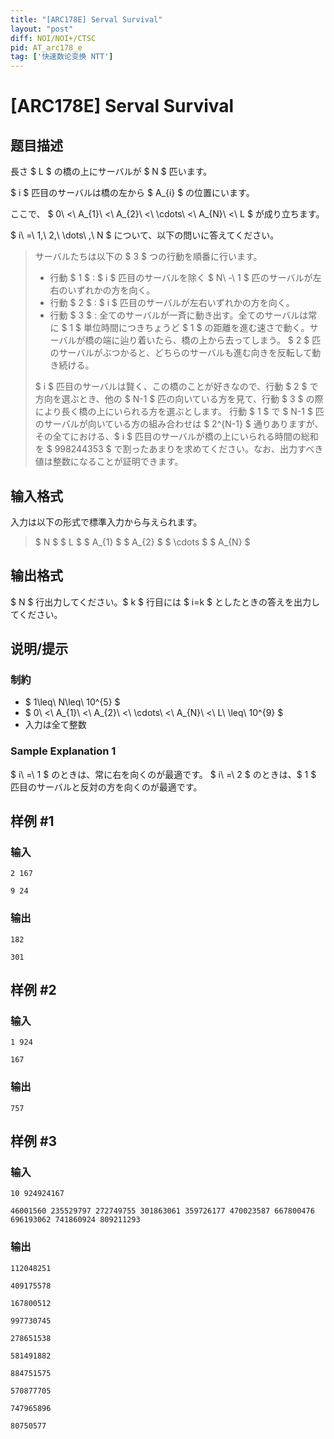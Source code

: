 ```yaml
---
title: "[ARC178E] Serval Survival"
layout: "post"
diff: NOI/NOI+/CTSC
pid: AT_arc178_e
tag: ['快速数论变换 NTT']
---
```


# [ARC178E] Serval Survival

## 题目描述

[problemUrl]: https://atcoder.jp/contests/arc178/tasks/arc178_e

長さ $ L $ の橋の上にサーバルが $ N $ 匹います。

$ i $ 匹目のサーバルは橋の左から $ A_{i} $ の位置にいます。

ここで、 $ 0\ <\ A_{1}\ <\ A_{2}\ <\ \cdots\ <\ A_{N}\ <\ L $ が成り立ちます。

$ i\ =\ 1,\ 2,\ \dots\ ,\ N $ について、以下の問いに答えてください。

> サーバルたちは以下の $ 3 $ つの行動を順番に行います。
> 
> - 行動 $ 1 $ : $ i $ 匹目のサーバルを除く $ N\ -\ 1 $ 匹のサーバルが左右のいずれかの方を向く。
> - 行動 $ 2 $ : $ i $ 匹目のサーバルが左右いずれかの方を向く。
> - 行動 $ 3 $ : 全てのサーバルが一斉に動き出す。全てのサーバルは常に $ 1 $ 単位時間につきちょうど $ 1 $ の距離を進む速さで動く。サーバルが橋の端に辿り着いたら、橋の上から去ってしまう。 $ 2 $ 匹のサーバルがぶつかると、どちらのサーバルも進む向きを反転して動き続ける。
>  
> $ i $ 匹目のサーバルは賢く、この橋のことが好きなので、行動 $ 2 $ で方向を選ぶとき、他の $ N-1 $ 匹の向いている方を見て、行動 $ 3 $ の際により長く橋の上にいられる方を選ぶとします。 行動 $ 1 $ で $ N-1 $ 匹のサーバルが向いている方の組み合わせは $ 2^{N-1} $ 通りありますが、その全てにおける、$ i $ 匹目のサーバルが橋の上にいられる時間の総和を $ 998244353 $ で割ったあまりを求めてください。なお、出力すべき値は整数になることが証明できます。

## 输入格式

入力は以下の形式で標準入力から与えられます。

> $ N $ $ L $ $ A_{1} $ $ A_{2} $ $ \cdots $ $ A_{N} $

## 输出格式

$ N $ 行出力してください。$ k $ 行目には $ i=k $ としたときの答えを出力してください。

## 说明/提示

### 制約

- $ 1\leq\ N\leq\ 10^{5} $
- $ 0\ <\ A_{1}\ <\ A_{2}\ <\ \cdots\ <\ A_{N}\ <\ L\ \leq\ 10^{9} $
- 入力は全て整数
 
### Sample Explanation 1

$ i\ =\ 1 $ のときは、常に右を向くのが最適です。 $ i\ =\ 2 $ のときは、$ 1 $ 匹目のサーバルと反対の方を向くのが最適です。

## 样例 #1

### 输入

```
2 167
9 24
```

### 输出

```
182
301
```

## 样例 #2

### 输入

```
1 924
167
```

### 输出

```
757
```

## 样例 #3

### 输入

```
10 924924167
46001560 235529797 272749755 301863061 359726177 470023587 667800476 696193062 741860924 809211293
```

### 输出

```
112048251
409175578
167800512
997730745
278651538
581491882
884751575
570877705
747965896
80750577
```

